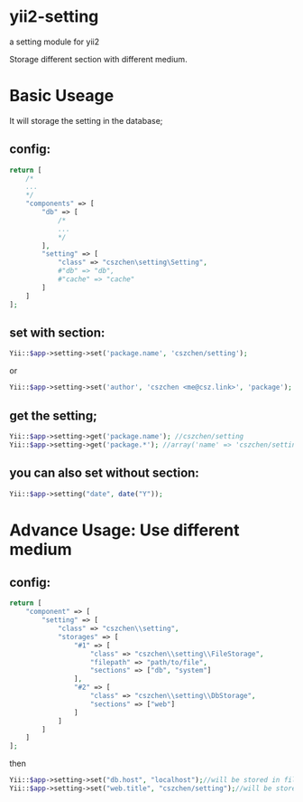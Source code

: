 # yii2-setting  
a setting module for yii2

Storage different section with different medium.

Basic Useage
============
It will storage the setting in the database;

config:  
---
```php
return [
    /*
    ... 
    */
    "components" => [
        "db" => [
            /*
            ... 
            */
        ],
        "setting" => [
            "class" => "cszchen\setting\Setting",
            #"db" => "db",
            #"cache" => "cache"
        ]
    ]
];
```

set with section:  
---
```php
Yii::$app->setting->set('package.name', 'cszchen/setting');
```
or
```php
Yii::$app->setting->set('author', 'cszchen <me@csz.link>', 'package');
```
get the setting;  
---

```php
Yii::$app->setting->get('package.name'); //cszchen/setting
Yii::$app->setting->get('package.*'); //array('name' => 'cszchen/setting', 'author' => 'cszchen <me@csz.link>') 
```

you can also set without section:  
---
```php
Yii::$app->setting("date", date("Y"));
```

Advance Usage: Use different medium
===================================

config:
-------
```php
return [
    "component" => [
        "setting" => [
            "class" => "cszchen\\setting",
            "storages" => [
                "#1" => [
                    "class" => "cszchen\\setting\\FileStorage",
                    "filepath" => "path/to/file",
                    "sections" => ["db", "system"]
                ],
                "#2" => [
                    "class" => "cszchen\\setting\\DbStorage",
                    "sections" => ["web"]
                ]
            ]
        ]
    ]
];
```

then
```php
Yii::$app->setting->set("db.host", "localhost");//will be stored in file.
Yii::$app->setting->set("web.title", "cszchen/setting");//will be stored in database.
```